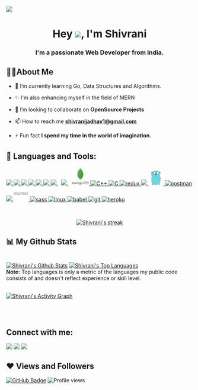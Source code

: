 <a href="#"><img width="70%" height="auto" object-position="100%" src="https://lh3.googleusercontent.com/proxy/1Uoby5SND6NYStbSJG36zmaB7Tl38uAUnLG2E41jQuQ-ww6H3X0wRDxR4rpLmScQUzlMhE-uwneq7ES3np_kSiNEgZtaNQ" height="175px"/></a>

<h1 align="center">Hey <img src="https://raw.githubusercontent.com/MartinHeinz/MartinHeinz/master/wave.gif" width="30px">, I'm Shivrani</h1>
<h3 align="center">I'm a passionate Web Developer from India.</h3>


## 🙋‍♀️About Me

- 🌱 I’m currently learning Go, Data Structures and Algorithms.
- ✨ I'm also enhancing myself in the field of MERN
- 👯 I’m looking to collaborate on **OpenSource Projects**

- 📫 How to reach me **shivranijadhav1@gmail.com**

- ⚡ Fun fact **I spend my time in the world of imagination.**

## 🚀 Languages and Tools:

<p align="left"> 
    <a href="https://reactjs.org/" target="_blank"> <img src="https://img.icons8.com/color/48/000000/react-native.png"/> </a> 
    <a href="https://developer.mozilla.org/en-US/docs/Web/JavaScript" target="_blank"> <img src="https://img.icons8.com/color/48/000000/javascript.png"/> </a> 
    <a href="https://www.w3.org/html/" target="_blank"> <img src="https://img.icons8.com/color/48/000000/html-5.png"/> </a> 
    <a href="https://www.w3schools.com/css/" target="_blank"> <img src="https://img.icons8.com/color/48/000000/css3.png"/> </a> 
    <a href="https://getbootstrap.com" target="_blank"> <img src="https://img.icons8.com/color/48/000000/bootstrap.png"/> </a> 
    <a href="https://www.python.org" target="_blank"> <img src="https://img.icons8.com/color/48/000000/python.png"/> </a> 
    <a style="padding-right:8px;" href="https://nodejs.org" target="_blank"> <img src="https://img.icons8.com/color/48/000000/nodejs.png"/> </a> 
    <a style="padding-right:8px;" href="https://www.mysql.com/" target="_blank"> <img src="https://img.icons8.com/fluent/50/000000/mysql-logo.png"/> </a>
    <a href="https://www.mongodb.com/" target="_blank"> <img src="https://raw.githubusercontent.com/devicons/devicon/master/icons/mongodb/mongodb-original-wordmark.svg" alt="mongodb" width="48" height="48"/> </a> 
    <a href="https://www.cprogramming.com/" target="_blank"> <img src="https://isocpp.org/assets/images/cpp_logo.png" alt="C++" width="40" height="40"/> </a>
    <a href="https://www.cprogramming.com/" target="_blank"> <img src="https://img.icons8.com/color/48/000000/c-programming.png" alt="C" width="40" height="40"/> </a>
    <a href="https://redux.js.org/" target="_blank"> <img src="https://img.icons8.com/color/48/000000/redux.png" alt="redux" width="40" height="40"/> </a>
    <a href="https://firebase.google.com/" target="_blank"> <img src="https://img.icons8.com/color/48/000000/firebase.png"/> </a> 
    <a href="https://golang.org" target="_blank" rel="noreferrer"> <img src="https://raw.githubusercontent.com/devicons/devicon/master/icons/go/go-original.svg" alt="go" width="40" height="40"/> </a>
    <a href="https://postman.com" target="_blank"> <img src="https://www.vectorlogo.zone/logos/getpostman/getpostman-icon.svg" alt="postman" width="45" height="45"/> </a>   
    <a href="https://git-scm.com/" target="_blank"> <img src="https://img.icons8.com/color/48/000000/git.png"/> </a> 
    <a href="https://expressjs.com" target="_blank"> <img src="https://raw.githubusercontent.com/devicons/devicon/master/icons/express/express-original-wordmark.svg" alt="express" width="40" height="40"/> </a>
    <a href="https://sass-lang.com/" target="_blank"> <img src="https://img.icons8.com/color/144/000000/sass.png" alt="sass" width="40" height="40"/> </a>
    <a href="https://www.linux.org/" target="_blank"> <img src="https://img.icons8.com/color/48/000000/linux--v1.png" alt="linux" width="40" height="40"/> </a>
    <a href="https://babeljs.io/" target="_blank" rel="noreferrer"> <img src="https://www.vectorlogo.zone/logos/babeljs/babeljs-icon.svg" alt="babel" width="40" height="40"/> </a>
    <a href="https://git-scm.com/" target="_blank" rel="noreferrer"> <img src="https://www.vectorlogo.zone/logos/git-scm/git-scm-icon.svg" alt="git" width="40" height="40"/> </a> 
    <a href="https://heroku.com" target="_blank" rel="noreferrer"> <img src="https://www.vectorlogo.zone/logos/heroku/heroku-icon.svg" alt="heroku" width="40" height="40"> </a>
</p>

<br/>

<p align="center">
    <a href="https://github.com/ShivraniAJ/github-readme-streak-stats">
        <img title="🔥 Get streak stats for your profile at git.io/streak-stats" alt="Shivrani's streak" src="https://github-readme-streak-stats.herokuapp.com/?user=ShivraniAJ&theme=black-ice&hide_border=true&stroke=0000&background=060A0CD0"/>
    </a>
</p>

## 📊 My Github Stats

  <br/>
    <a href="https://github.com/ShivraniAJ/github-readme-stats"><img alt="Shivrani's Github Stats" src="https://github-readme-stats.vercel.app/api?username=ShivraniAJ&show_icons=true&count_private=true&theme=react&hide_border=true&bg_color=0D1117" /></a>
  <a href="https://github.com/ShivraniAJ/github-readme-stats"><img alt="Shivrani's Top Languages" src="https://github-readme-stats.vercel.app/api/top-langs/?username=ShivraniAJ&langs_count=8&count_private=true&layout=compact&theme=react&hide_border=true&bg_color=0D1117" /></a>
  <br/>
  <b>Note:</b> Top languages is only a metric of the languages my public code consists of and doesn't reflect experience or skill level.


<br/>
<br/>

<a href="https://github.com/ShivraniAJ/github-readme-activity-graph"><img alt="Shivrani's Activity Graph" src="https://activity-graph.herokuapp.com/graph?username=ShivraniAJ&bg_color=0D1117&color=5BCDEC&line=5BCDEC&point=FFFFFF&hide_border=true" /></a>

<br/>
<br/>

## Connect with me:
<p align="left">

<a href = "https://www.linkedin.com/in/shivrani-jadhav-077448206"><img src="https://img.icons8.com/fluent/48/000000/linkedin.png"/></a>
<a href = "https://twitter.com/AppasoShivrani"><img src="https://img.icons8.com/fluent/48/000000/twitter.png"/></a>
<a href = "https://www.instagram.com/shivranijadhav108/"><img src="https://img.icons8.com/fluent/48/000000/instagram-new.png"/></a>


</p>

## ❤ Views and Followers
<a href="https://github.com/ShivraniAJ?tab=followers"><img src="https://img.shields.io/github/followers/ShivraniAJ?label=Followers&style=social" alt="GitHub Badge"></a>        ![Profile views](https://gpvc.arturio.dev/ShivraniAJ)  

<!-- https://c.neh.tw/thumb/f/720/comvecteezy227880.jpg -->
<!-- https://encrypted-tbn0.gstatic.com/images?q=tbn:ANd9GcQTbkm47N_Ac1ncOZ3OpL2DTHQ1XtIsMvA2WQ&usqp=CAU -->